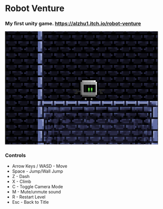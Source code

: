 # Robot Venture

### My first unity game. https://alzhu1.itch.io/robot-venture

![Demo Image](https://github.com/alzhu1/RobotVenture/blob/master/sample.png?raw=true)

### Controls
* Arrow Keys / WASD - Move
* Space - Jump/Wall Jump
* Z - Dash
* X - Climb
* C - Toggle Camera Mode
* M - Mute/unmute sound
* R - Restart Level
* Esc - Back to Title
